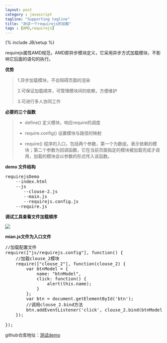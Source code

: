 ```yaml
---
layout: post
category : javascript
tagline: "Supporting tagline"
title: "测试一个requirejs的加载"
tags : [AMD,requirejs]
---
```

{% include JB/setup %}

requirejs属性AMD规范，AMD即异步模块定义，它采用异步方式加载模块，不影响它后面的语句的执行。

**优势**

>1.异步加载模块，不会阻碍页面的渲染
> 
>2.可保证加载顺序，可管理模块间的依赖，方便维护
> 
>3.可进行多人协同工作

**必要的三个函数**

>- define() 定义模块，响应require的调度
>
>- require.config() 设置模块与路径的映射
>
>- require() 程序的入口，包括两个参数，第一个为数组，表示依赖的模块；第二个参数为回调函数，它在当前页面指定的模块被加载完成才调用，加载的模块会以参数的形式传入该函数。

**demo 文件结构**

<pre>
requirejsDemo
	--index.html
	--js
	   --clouse-2.js
	   --main.js	
	   --requirejs.config.js
	--require.js
</pre>

**调试工具查看文件加载顺序**

![](http://i.imgur.com/h4lb8ex.png)

**mian.js文件为入口文件**

<pre>
//加载配置文件
require(["js/requirejs.config"], function() {
	//加载clouse_2模块
	require(["clouse_2"], function(clouse_2) {
		var btnModel = {
			name: "btnModel",
			click: function() {
				alert(this.name);
			}
		};
		var btn = document.getElementById('btn');
		//调用clouse_2.bind方法
		btn.addEventListener('click', clouse_2.bind(btnModel, "click"), false);
	});

});
</pre>

github仓库地址：[测试demo](https://github.com/liangkeno/requirejsDemo)
